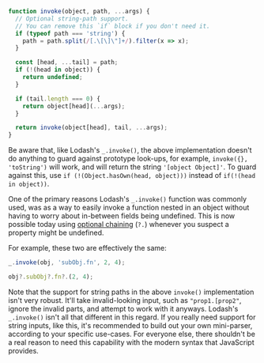 ```javascript
function invoke(object, path, ...args) {
  // Optional string-path support.
  // You can remove this `if` block if you don't need it.
  if (typeof path === 'string') {
    path = path.split(/[.\[\]\"]+/).filter(x => x);
  }

  const [head, ...tail] = path;
  if (!(head in object)) {
    return undefined;
  }

  if (tail.length === 0) {
    return object[head](...args);
  }

  return invoke(object[head], tail, ...args);
}
```

Be aware that, like Lodash's `_.invoke()`, the above implementation doesn't do anything to guard against prototype look-ups, for example, `invoke({}, 'toString')` will work, and will return the string `'[object Object]'`. To guard against this, use `if (!(Object.hasOwn(head, object)))` instead of `if(!(head in object))`.

One of the primary reasons Lodash's `_.invoke()` function was commonly used, was as a way to easily invoke a function nested in an object without having to worry about in-between fields being undefined. This is now possible today using [optional chaining](https://developer.mozilla.org/en-US/docs/Web/JavaScript/Reference/Operators/Optional_chaining) (`?.`) whenever you suspect a property might be undefined.

For example, these two are effectively the same:

```javascript
_.invoke(obj, 'subObj.fn', 2, 4);

obj?.subObj?.fn?.(2, 4);
```

Note that the support for string paths in the above `invoke()` implementation isn't very robust. It'll take invalid-looking input, such as `"prop1.[prop2"`, ignore the invalid parts, and attempt to work with it anyways. Lodash's `_.invoke()` isn't all that different in this regard. If you really need support for string inputs, like this, it's recommended to build out your own mini-parser, according to your specific use-cases. For everyone else, there shouldn't be a real reason to need this capability with the modern syntax that JavaScript provides.
